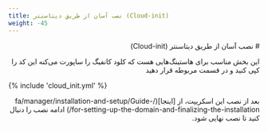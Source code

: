 ```yaml
---
title: نصب آسان از طریق دیتاسنتر (Cloud-init)
weight: -45
---
```


<div dir="rtl" markdown=1>
# نصب آسان از طریق دیتاسنتر (Cloud-init)

این بخش مناسب برای هاستینگ‌هایی هست که کلود کانفیگ را ساپورت می‌کنه
این کد را کپی کنید و در قسمت مربوطه قرار دهید

</div>

{% include 'cloud_init.yml' %}

<div dir="rtl" markdown=1>
بعد از نصب این اسکریپت، از [اینجا](/fa/manager/installation-and-setup/Guide-for-setting-up-the-domain-and-finalizing-the-installation/) ادامه نصب را دنبال کنید تا نصب نهایی شود.

<div markdown=1>
